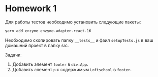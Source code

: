 # Homework 1

Для работы тестов необходимо установить следующие пакеты:

```sh
yarn add enzyme enzyme-adapter-react-16
```

Необходимо скопировать папку `__tests__` и фаил `setupTests.js` в ваш домашний проект в папку src.

Задачи:

1. Добавить элемент `footer` в `div.App`.
2. Добавить элемент `p` c содержимым `Loftschool` в `footer`.